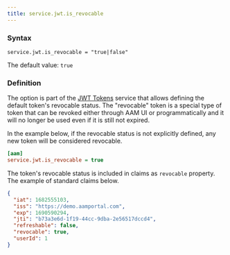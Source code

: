 ```yaml
---
title: service.jwt.is_revocable
---
```


### Syntax

`service.jwt.is_revocable = "true|false"`

The default value: `true`

### Definition

The option is part of the [JWT Tokens](/plugin/advanced-access-manager/service/jwt) service that allows defining the default token's revocable status. The "revocable" token is a special type of token that can be revoked either through AAM UI or programmatically and it will no longer be used even if it is still not expired.

In the example below, if the revocable status is not explicitly defined, any new token will be considered revocable.

```ini
[aam]
service.jwt.is_revocable = true
```

The token's revocable status is included in claims as `revocable` property. The example of standard claims below.

```json
{
  "iat": 1682555103,
  "iss": "https://demo.aamportal.com",
  "exp": 1690590294,
  "jti": "b73a3e6d-1f19-44cc-9dba-2e56517dccd4",
  "refreshable": false,
  "revocable": true,
  "userId": 1
}
```